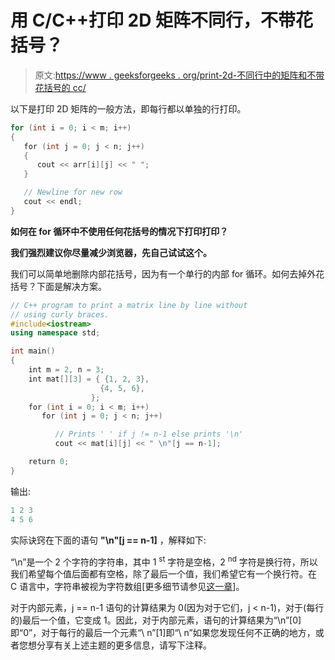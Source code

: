 # 用 C/C++打印 2D 矩阵不同行，不带花括号？

> 原文:[https://www . geeksforgeeks . org/print-2d-不同行中的矩阵和不带花括号的 cc/](https://www.geeksforgeeks.org/print-2d-matrix-in-different-lines-and-without-curly-braces-in-cc/)

以下是打印 2D 矩阵的一般方法，即每行都以单独的行打印。

```cpp
for (int i = 0; i < m; i++)
{
   for (int j = 0; j < n; j++)
   {
      cout << arr[i][j] << " ";
   }

   // Newline for new row
   cout << endl;
}
```

**如何在 for 循环中不使用任何花括号的情况下打印打印？**

**我们强烈建议你尽量减少浏览器，先自己试试这个。**

我们可以简单地删除内部花括号，因为有一个单行的内部 for 循环。如何去掉外花括号？下面是解决方案。

```cpp
// C++ program to print a matrix line by line without
// using curly braces.
#include<iostream>
using namespace std;

int main()
{
    int m = 2, n = 3; 
    int mat[][3] = { {1, 2, 3},
                    {4, 5, 6},
                  };
    for (int i = 0; i < m; i++)
       for (int j = 0; j < n; j++)

          // Prints ' ' if j != n-1 else prints '\n'          
          cout << mat[i][j] << " \n"[j == n-1];

    return 0;
}
```

输出:

```cpp
1 2 3
4 5 6
```

实际诀窍在下面的语句 **"\n"[j == n-1]** ，解释如下:

“\n”是一个 2 个字符的字符串，其中 1 <sup>st</sup> 字符是空格，2 <sup>nd</sup> 字符是换行符，所以我们希望每个值后面都有空格，除了最后一个值，我们希望它有一个换行符。在 C 语言中，字符串被视为字符数组[更多细节请参见[这一章](http://c-faq.com/decl/strlitinit.html)]。

对于内部元素，j == n-1 语句的计算结果为 0(因为对于它们，j < n-1)，对于(每行的)最后一个值，它变成 1。因此，对于内部元素，语句的计算结果为“\n”[0]即“0”，对于每行的最后一个元素“\ n”[1]即“\ n”如果您发现任何不正确的地方，或者您想分享有关上述主题的更多信息，请写下注释。
